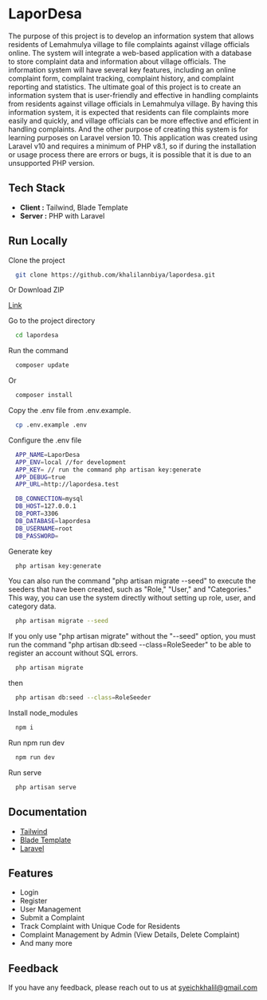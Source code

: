 # LaporDesa

The purpose of this project is to develop an information system that allows residents of Lemahmulya village to file complaints against village officials online. The system will integrate a web-based application with a database to store complaint data and information about village officials. The information system will have several key features, including an online complaint form, complaint tracking, complaint history, and complaint reporting and statistics. The ultimate goal of this project is to create an information system that is user-friendly and effective in handling complaints from residents against village officials in Lemahmulya village. By having this information system, it is expected that residents can file complaints more easily and quickly, and village officials can be more effective and efficient in handling complaints. And the other purpose of creating this system is for learning purposes on Laravel version 10. This application was created using Laravel v10 and requires a minimum of PHP v8.1, so if during the installation or usage process there are errors or bugs, it is possible that it is due to an unsupported PHP version.

## Tech Stack

- **Client :** Tailwind, Blade Template
- **Server :** PHP with Laravel


## Run Locally

Clone the project

```bash
  git clone https://github.com/khalilannbiya/lapordesa.git
```

Or Download ZIP

[Link](https://github.com/khalilannbiya/lapordesa/archive/refs/heads/main.zip)

Go to the project directory

```bash
  cd lapordesa
```

Run the command

```bash
  composer update
```

Or

```bash
  composer install
```

Copy the .env file from .env.example.

```bash
  cp .env.example .env
```

Configure the .env file

```bash
  APP_NAME=LaporDesa
  APP_ENV=local //for development
  APP_KEY= // run the command php artisan key:generate
  APP_DEBUG=true
  APP_URL=http://lapordesa.test

  DB_CONNECTION=mysql
  DB_HOST=127.0.0.1
  DB_PORT=3306
  DB_DATABASE=lapordesa
  DB_USERNAME=root
  DB_PASSWORD=
```

Generate key

```bash
  php artisan key:generate
```

You can also run the command "php artisan migrate --seed" to execute the seeders that have been created, such as "Role," "User," and "Categories." This way, you can use the system directly without setting up role, user, and category data. 

```bash
  php artisan migrate --seed
```

If you only use "php artisan migrate" without the "--seed" option, you must run the command "php artisan db:seed --class=RoleSeeder" to be able to register an account without SQL errors.

```bash
  php artisan migrate
```
then
```bash
  php artisan db:seed --class=RoleSeeder
```

Install node_modules

```bash
  npm i
```

Run npm run dev

```bash
  npm run dev
```

Run serve

```bash
  php artisan serve
```
## Documentation

- [Tailwind](https://tailwindcss.com/docs/installation)
- [Blade Template](https://laravel.com/docs/9.x/blade)
- [Laravel](https://laravel.com/docs/9.x)

## Features

- Login
- Register
- User Management
- Submit a Complaint
- Track Complaint with Unique Code for Residents
- Complaint Management by Admin (View Details, Delete Complaint)
- And many more


## Feedback

If you have any feedback, please reach out to us at syeichkhalil@gmail.com
